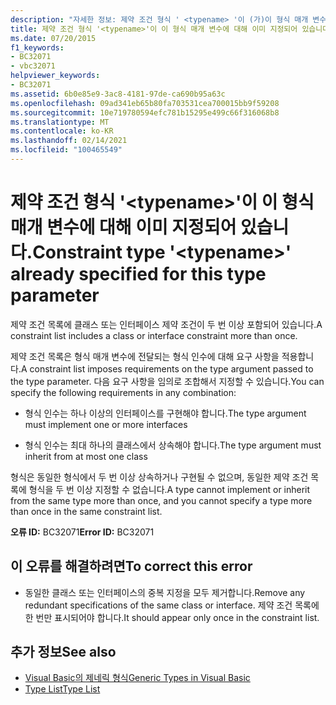 ```yaml
---
description: "자세한 정보: 제약 조건 형식 ' <typename> '이 (가)이 형식 매개 변수에 대해 이미 지정 되었습니다."
title: 제약 조건 형식 '<typename>'이 이 형식 매개 변수에 대해 이미 지정되어 있습니다.
ms.date: 07/20/2015
f1_keywords:
- BC32071
- vbc32071
helpviewer_keywords:
- BC32071
ms.assetid: 6b0e85e9-3ac8-4181-97de-ca690b95a63c
ms.openlocfilehash: 09ad341eb65b80fa703531cea700015bb9f59208
ms.sourcegitcommit: 10e719780594efc781b15295e499c66f316068b8
ms.translationtype: MT
ms.contentlocale: ko-KR
ms.lasthandoff: 02/14/2021
ms.locfileid: "100465549"
---
```

# <a name="constraint-type-typename-already-specified-for-this-type-parameter"></a><span data-ttu-id="d43dd-103">제약 조건 형식 '\<typename>'이 이 형식 매개 변수에 대해 이미 지정되어 있습니다.</span><span class="sxs-lookup"><span data-stu-id="d43dd-103">Constraint type '\<typename>' already specified for this type parameter</span></span>

<span data-ttu-id="d43dd-104">제약 조건 목록에 클래스 또는 인터페이스 제약 조건이 두 번 이상 포함되어 있습니다.</span><span class="sxs-lookup"><span data-stu-id="d43dd-104">A constraint list includes a class or interface constraint more than once.</span></span>  
  
 <span data-ttu-id="d43dd-105">제약 조건 목록은 형식 매개 변수에 전달되는 형식 인수에 대해 요구 사항을 적용합니다.</span><span class="sxs-lookup"><span data-stu-id="d43dd-105">A constraint list imposes requirements on the type argument passed to the type parameter.</span></span> <span data-ttu-id="d43dd-106">다음 요구 사항을 임의로 조합해서 지정할 수 있습니다.</span><span class="sxs-lookup"><span data-stu-id="d43dd-106">You can specify the following requirements in any combination:</span></span>  
  
- <span data-ttu-id="d43dd-107">형식 인수는 하나 이상의 인터페이스를 구현해야 합니다.</span><span class="sxs-lookup"><span data-stu-id="d43dd-107">The type argument must implement one or more interfaces</span></span>  
  
- <span data-ttu-id="d43dd-108">형식 인수는 최대 하나의 클래스에서 상속해야 합니다.</span><span class="sxs-lookup"><span data-stu-id="d43dd-108">The type argument must inherit from at most one class</span></span>  
  
 <span data-ttu-id="d43dd-109">형식은 동일한 형식에서 두 번 이상 상속하거나 구현될 수 없으며, 동일한 제약 조건 목록에 형식을 두 번 이상 지정할 수 없습니다.</span><span class="sxs-lookup"><span data-stu-id="d43dd-109">A type cannot implement or inherit from the same type more than once, and you cannot specify a type more than once in the same constraint list.</span></span>  
  
 <span data-ttu-id="d43dd-110">**오류 ID:** BC32071</span><span class="sxs-lookup"><span data-stu-id="d43dd-110">**Error ID:** BC32071</span></span>  
  
## <a name="to-correct-this-error"></a><span data-ttu-id="d43dd-111">이 오류를 해결하려면</span><span class="sxs-lookup"><span data-stu-id="d43dd-111">To correct this error</span></span>  
  
- <span data-ttu-id="d43dd-112">동일한 클래스 또는 인터페이스의 중복 지정을 모두 제거합니다.</span><span class="sxs-lookup"><span data-stu-id="d43dd-112">Remove any redundant specifications of the same class or interface.</span></span> <span data-ttu-id="d43dd-113">제약 조건 목록에 한 번만 표시되어야 합니다.</span><span class="sxs-lookup"><span data-stu-id="d43dd-113">It should appear only once in the constraint list.</span></span>  
  
## <a name="see-also"></a><span data-ttu-id="d43dd-114">추가 정보</span><span class="sxs-lookup"><span data-stu-id="d43dd-114">See also</span></span>

- [<span data-ttu-id="d43dd-115">Visual Basic의 제네릭 형식</span><span class="sxs-lookup"><span data-stu-id="d43dd-115">Generic Types in Visual Basic</span></span>](../programming-guide/language-features/data-types/generic-types.md)
- [<span data-ttu-id="d43dd-116">Type List</span><span class="sxs-lookup"><span data-stu-id="d43dd-116">Type List</span></span>](../language-reference/statements/type-list.md)
